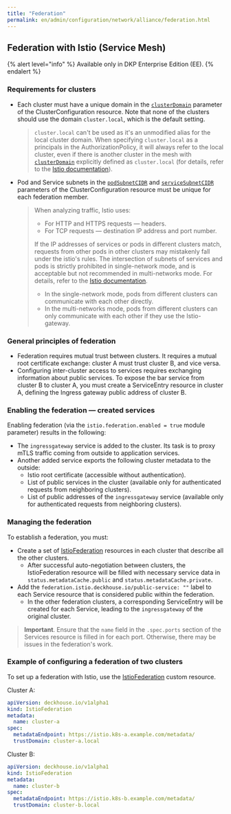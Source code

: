 ```yaml
---
title: "Federation"
permalink: en/admin/configuration/network/alliance/federation.html
---
```


## Federation with Istio (Service Mesh)

{% alert level="info" %}
Available only in DKP Enterprise Edition (EE).
{% endalert %}

### Requirements for clusters

* Each cluster must have a unique domain in the [`clusterDomain`](/products/kubernetes-platform/documentation/v1/reference/api/cr.html#clusterconfiguration-clusterdomain) parameter of the ClusterConfiguration resource.
  Note that none of the clusters should use the domain `cluster.local`, which is the default setting.

  > `cluster.local` can't be used as it's an unmodified alias for the local cluster domain.
  > When specifying `cluster.local` as a principals in the AuthorizationPolicy,
  > it will always refer to the local cluster, even if there is another cluster in the mesh with [`clusterDomain`](/products/kubernetes-platform/documentation/v1/reference/api/cr.html#clusterconfiguration-clusterdomain) explicitly defined as `cluster.local`
  > (for details, refer to the [Istio documentation](https://istio.io/latest/docs/tasks/security/authorization/authz-td-migration/#best-practices)).

* Pod and Service subnets in the [`podSubnetCIDR`](/products/kubernetes-platform/documentation/v1/reference/api/cr.html#clusterconfiguration-podsubnetcidr) and [`serviceSubnetCIDR`](/products/kubernetes-platform/documentation/v1/reference/api/cr.html#clusterconfiguration-servicesubnetcidr) parameters of the ClusterConfiguration resource must be unique for each federation member.

  > When analyzing traffic, Istio uses:
  > - For HTTP and HTTPS requests — headers.
  > - For TCP requests — destination IP address and port number.
  >
  > If the IP addresses of services or pods in different clusters match,
  > requests from other pods in other clusters may mistakenly fall under the istio's rules.
  > The intersection of subnets of services and pods is strictly prohibited in single-network mode,
  > and is acceptable but not recommended in multi-networks mode.
  > For details, refer to the [Istio documentation](https://istio.io/latest/docs/ops/deployment/deployment-models/#single-network).
  >
  > - In the single-network mode, pods from different clusters can communicate with each other directly.
  > - In the multi-networks mode, pods from different clusters can only communicate with each other if they use the Istio-gateway.

### General principles of federation

* Federation requires mutual trust between clusters.
  It requires a mutual root certificate exchange: cluster A must trust cluster B, and vice versa.
* Configuring inter-cluster access to services requires exchanging information about public services.
  To expose the bar service from cluster B to cluster A, you must create a ServiceEntry resource in cluster A,
  defining the Ingress gateway public address of cluster B.

<div data-presentation="../../../../presentations/istio/federation_common_principles_en.pdf"></div>
<!--- Source: https://docs.google.com/presentation/d/1klrLIXqe-zl9Dspbsu9nTI1a1nD3v7HHQqIN4iqF00s/ --->

### Enabling the federation — created services

Enabling federation (via the `istio.federation.enabled = true` module parameter) results in the following:

* The `ingressgateway` service is added to the cluster.
  Its task is to proxy mTLS traffic coming from outside to application services.
* Another added service exports the following cluster metadata to the outside:
  * Istio root certificate (accessible without authentication).
  * List of public services in the cluster (available only for authenticated requests from neighboring clusters).
  * List of public addresses of the `ingressgateway` service
    (available only for authenticated requests from neighboring clusters).

### Managing the federation

<div data-presentation="../../../../presentations/istio/federation_istio_federation_en.pdf"></div>
<!--- Source: https://docs.google.com/presentation/d/1dYOeYKGaGOsgskWCDDcVJfXcMC9iQ4cvaCkhyqrDKgg/ --->

To establish a federation, you must:

* Create a set of [IstioFederation](/modules/istio/cr.html#istiofederation) resources in each cluster
  that describe all the other clusters.
  * After successful auto-negotiation between clusters,
    the IstioFederation resource will be filled with necessary service data in `status.metadataCache.public` and `status.metadataCache.private`.
* Add the `federation.istio.deckhouse.io/public-service: ""` label to each Service resource
  that is considered public within the federation.
  * In the other federation clusters, a corresponding ServiceEntry will be created for each Service,
    leading to the `ingressgateway` of the original cluster.

> **Important**. Ensure that the `name` field in the `.spec.ports` section of the Services resource is filled in for each port.
> Otherwise, there may be issues in the federation's work.

### Example of configuring a federation of two clusters

To set up a federation with Istio, use the [IstioFederation](/modules/istio/cr.html#istiofederation) custom resource.

Cluster A:

```yaml
apiVersion: deckhouse.io/v1alpha1
kind: IstioFederation
metadata:
  name: cluster-a
spec:
  metadataEndpoint: https://istio.k8s-a.example.com/metadata/
  trustDomain: cluster-a.local
```

Cluster B:

```yaml
apiVersion: deckhouse.io/v1alpha1
kind: IstioFederation
metadata:
  name: cluster-b
spec:
  metadataEndpoint: https://istio.k8s-b.example.com/metadata/
  trustDomain: cluster-b.local
```
